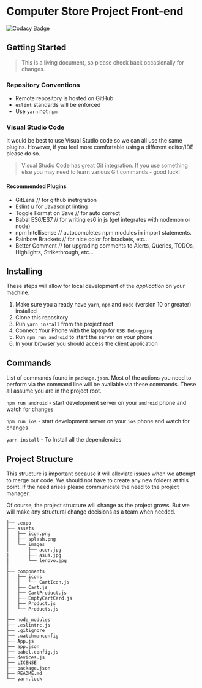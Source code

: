 # Computer Store Project Front-end

[![Codacy Badge](https://api.codacy.com/project/badge/Grade/7bb7745e2d2745d1a4cbd974b921fe19)](https://www.codacy.com/app/ahmadyassinkhoja/computer-store?utm_source=github.com&amp;utm_medium=referral&amp;utm_content=ahmadyassinkhoja/computer-store&amp;utm_campaign=Badge_Grade)

## Getting Started

> This is a living document, so please check back occasionally for changes.

### Repository Conventions

- Remote repository is hosted on GitHub
- `eslint` standards will be enforced
- Use `yarn` not `npm`

### Visual Studio Code

It would be best to use Visual Studio code so we can all use the same plugins. However, if you feel more comfortable using a different editor/IDE please do so.

> Visual Studio Code has great Git integration. If you use something else you may need to learn various Git commands - good luck!

#### Recommended Plugins

- GitLens // for github inetrgration
- Eslint // for Javascript linting
- Toggle Format on Save // for auto correct
- Babal ES6/ES7 // for writing es6 in js (get integrates with nodemon or node)
- npm Intellisense // autocompletes npm modules in import statements.
- Rainbow Brackets // for nice color for brackets, etc..
- Better Comment // for upgrading comments to Alerts, Queries, TODOs, Highlights, Strikethrough, etc...

## Installing

These steps will allow for local development of the _application_ on your machine.

1.  Make sure you already have `yarn`, `npm` and `node` (version 10 or greater) installed
2.  Clone this repository
3.  Run `yarn install` from the project root
4.  Connect Your Phone with the laptop for `USB Debugging`
5.  Run `npm run android` to start the server on your phone
6.  In your browser you should access the client application

## Commands

List of commands found in `package.json`. Most of the actions you need to perform via the command line will be available via these commands. These all assume you are in the project root.

`npm run android` - start development server on your `android` phone and watch for changes

`npm run ios` - start development server on your `ios` phone and watch for changes

`yarn install` - To Install all the dependencies

## Project Structure

This structure is important because it will alleviate issues when we attempt to merge our code. We should not have to create any new folders at this point. If the need arises please communicate the need to the project manager.

Of course, the project structure will change as the project grows. But we will make any structural change decisions as a team when needed.

```
├── .expo
├── assets
│   ├── icon.png
│   ├── splash.png
│   └── images
│       ├── acer.jpg
|       ├── asus.jpg
|       └── lenovo.jpg
│
├── components
│   ├── icons
│   │   └── CartIcon.js
│   ├── Cart.js
│   ├── CartProduct.js
│   ├── EmptyCartCard.js
│   ├── Product.js
│   └── Products.js
│
├── node_modules
├── .eslintrc.js
├── .gitignore
├── .watchmanconfig
├── App.js
├── app.json
├── babel.config.js
├── devices.js
├── LICENSE
├── package.json
├── README.md
└── yarn.lock
```
